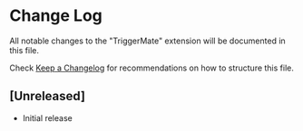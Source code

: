 # Change Log

All notable changes to the "TriggerMate" extension will be documented in this file.

Check [Keep a Changelog](http://keepachangelog.com/) for recommendations on how to structure this file.

## [Unreleased]

- Initial release
